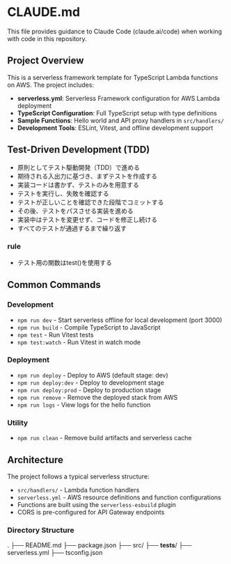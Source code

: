 # CLAUDE.md

This file provides guidance to Claude Code (claude.ai/code) when working with code in this repository.

## Project Overview

This is a serverless framework template for TypeScript Lambda functions on AWS. The project includes:

- **serverless.yml**: Serverless Framework configuration for AWS Lambda deployment
- **TypeScript Configuration**: Full TypeScript setup with type definitions
- **Sample Functions**: Hello world and API proxy handlers in `src/handlers/`
- **Development Tools**: ESLint, Vitest, and offline development support

## Test-Driven Development (TDD)

- 原則としてテスト駆動開発（TDD）で進める
- 期待される入出力に基づき、まずテストを作成する
- 実装コードは書かず、テストのみを用意する
- テストを実行し、失敗を確認する
- テストが正しいことを確認できた段階でコミットする
- その後、テストをパスさせる実装を進める
- 実装中はテストを変更せず、コードを修正し続ける
- すべてのテストが通過するまで繰り返す

### rule 
- テスト用の関数はtest()を使用する

## Common Commands

### Development

- `npm run dev` - Start serverless offline for local development (port 3000)
- `npm run build` - Compile TypeScript to JavaScript
- `npm test` - Run Vitest tests
- `npm test:watch` - Run Vitest in watch mode

### Deployment

- `npm run deploy` - Deploy to AWS (default stage: dev)
- `npm run deploy:dev` - Deploy to development stage
- `npm run deploy:prod` - Deploy to production stage
- `npm run remove` - Remove the deployed stack from AWS
- `npm run logs` - View logs for the hello function

### Utility

- `npm run clean` - Remove build artifacts and serverless cache

## Architecture

The project follows a typical serverless structure:

- `src/handlers/` - Lambda function handlers
- `serverless.yml` - AWS resource definitions and function configurations
- Functions are built using the `serverless-esbuild` plugin
- CORS is pre-configured for API Gateway endpoints

### Directory Structure

.
├── README.md
├── package.json
├── src/
├── __tests__/
├── serverless.yml
├── tsconfig.json


